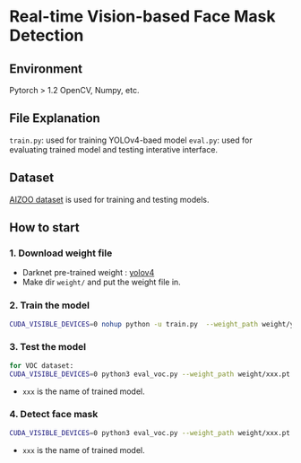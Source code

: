 # Real-time Vision-based Face Mask Detection

## Environment
Pytorch > 1.2
OpenCV, Numpy, etc.

## File Explanation
`train.py`: used for training YOLOv4-baed model
`eval.py`: used for evaluating trained model and testing interative interface.

## Dataset 
[AIZOO dataset](https://github.com/AIZOOTech/FaceMaskDetection) is used for training and testing models.

## How to start

### 1. Download weight file
* Darknet pre-trained weight :  [yolov4](https://drive.google.com/open?id=1cewMfusmPjYWbrnuJRuKhPMwRe_b9PaT)
* Make dir `weight/` and put the weight file in.

### 2. Train the model
```Bash
CUDA_VISIBLE_DEVICES=0 nohup python -u train.py  --weight_path weight/yolov4.weights --gpu_id 0 > nohup.log 2>&1 &
```

### 3. Test the model
```Bash
for VOC dataset:
CUDA_VISIBLE_DEVICES=0 python3 eval_voc.py --weight_path weight/xxx.pt --gpu_id 0 --visiual $DATA_TEST --eval --mode val
```
* `xxx` is the name of trained model.

### 4. Detect face mask 
```Bash
CUDA_VISIBLE_DEVICES=0 python3 eval_voc.py --weight_path weight/xxx.pt --gpu_id 0 --visiual $DATA_TEST --det --mode val
```
* `xxx` is the name of trained model.
